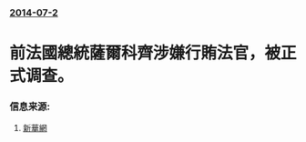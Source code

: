 ### [2014-07-2](/news/2014/07/2/index.md)

##### 
#  前法國總統薩爾科齊涉嫌行賄法官，被正式调查。 




### 信息来源:

1. [新華網](http://news.xinhuanet.com/world/2014-07/02/c_1111429059.htm)
